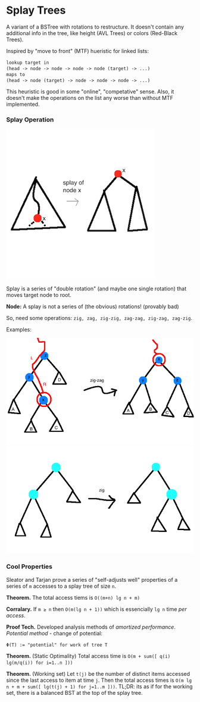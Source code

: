 # Splay Trees

A variant of a BSTree with rotations to restructure. It doesn't contain any additional info in the tree, like height (AVL Trees) or colors (Red-Black Trees).

Inspired by "move to front" (MTF) hueristic for linked lists:

    lookup target in
    (head -> node -> node -> node -> node (target) -> ...)
    maps to
    (head -> node (target) -> node -> node -> node -> ...)

This heuristic is good in some "online", "competative" sense. Also, it doesn't make the operations on the list any worse than without MTF implemented.

### Splay Operation

![](assets/images/splay01.png)

Splay is a series of "double rotation" (and maybe one single rotation) that moves target node to root.

**Node:** A splay is not a series of (the obvious) rotations! (provably bad)

So, need some operations: `zig, zag, zig-zig, zag-zag, zig-zag, zag-zig`.

Examples:

![](assets/images/splay02.png)
![](assets/images/splay03.png)

### Cool Properties

Sleator and Tarjan prove a series of "self-adjusts well" properties of a series of `m` accesses to a splay tree of size `n`.

**Theorem.** The total access tiems is `O((m+n) lg n + m)`

**Corralary.** If `m ≥ n` then `O(m(lg n + 1))` which is essencially `lg n` time _per access_.

**Proof Tech.** Developed analysis methods of _amortized performance_. _Potential method_ - change of potential:

    Φ(T) := "potential" for work of tree T

**Theorem.** (Static Optimality) Total access time is `O(m + sum([ q(i) lg(m/q(i)) for i=1..n ]))`

**Theorem.** (Working set) Let `t(j)` be the number of distinct items accessed since the last access to item at time `j`. Then the total access times is `O(m lg n + m + sum([ lg(t(j) + 1) for j=1..m ]))`. TL;DR: its as if for the working set, there is a balanced BST at the top of the splay tree.